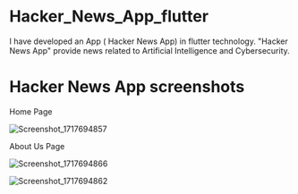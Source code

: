 # Hacker_News_App_flutter
I have developed an App ( Hacker News App) in flutter technology. 
"Hacker News App" provide news related to Artificial Intelligence and Cybersecurity.


# Hacker News App screenshots
Home Page

![Screenshot_1717694857](https://github.com/786NH/Hacker_News_App/assets/103304978/6dcddf49-5448-40d3-b663-aaa30266a0a8)

About Us Page

![Screenshot_1717694866](https://github.com/786NH/Hacker_News_App/assets/103304978/c5e80394-1fc9-49f6-8be4-36bdfc1da2c3)



![Screenshot_1717694862](https://github.com/786NH/Hacker_News_App/assets/103304978/bfe1440b-47c3-4192-b090-45201f78fa8c)











